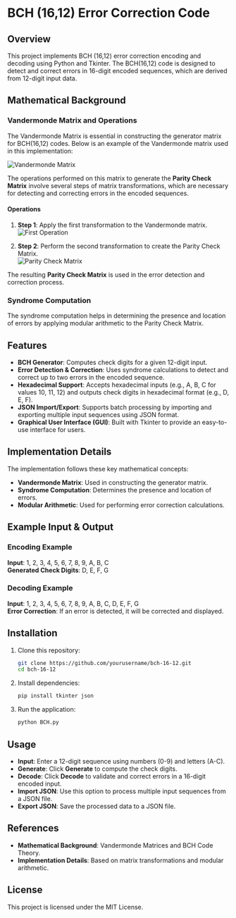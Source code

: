 # BCH (16,12) Error Correction Code

## Overview

This project implements BCH (16,12) error correction encoding and decoding using Python and Tkinter. The BCH(16,12) code is designed to detect and correct errors in 16-digit encoded sequences, which are derived from 12-digit input data.

## Mathematical Background

### Vandermonde Matrix and Operations

The Vandermonde Matrix is essential in constructing the generator matrix for BCH(16,12) codes. Below is an example of the Vandermonde matrix used in this implementation:

![Vandermonde Matrix](path_to_your_image/vandermonde_matrix.png)

The operations performed on this matrix to generate the **Parity Check Matrix** involve several steps of matrix transformations, which are necessary for detecting and correcting errors in the encoded sequences.

#### Operations

1. **Step 1**: Apply the first transformation to the Vandermonde matrix.  
   ![First Operation](path_to_your_image/first_operation.png)

2. **Step 2**: Perform the second transformation to create the Parity Check Matrix.  
   ![Parity Check Matrix](path_to_your_image/parity_check_matrix.png)

The resulting **Parity Check Matrix** is used in the error detection and correction process.

### Syndrome Computation

The syndrome computation helps in determining the presence and location of errors by applying modular arithmetic to the Parity Check Matrix.


## Features

- **BCH Generator**: Computes check digits for a given 12-digit input.
- **Error Detection & Correction**: Uses syndrome calculations to detect and correct up to two errors in the encoded sequence.
- **Hexadecimal Support**: Accepts hexadecimal inputs (e.g., A, B, C for values 10, 11, 12) and outputs check digits in hexadecimal format (e.g., D, E, F).
- **JSON Import/Export**: Supports batch processing by importing and exporting multiple input sequences using JSON format.
- **Graphical User Interface (GUI)**: Built with Tkinter to provide an easy-to-use interface for users.

## Implementation Details

The implementation follows these key mathematical concepts:

- **Vandermonde Matrix**: Used in constructing the generator matrix.
- **Syndrome Computation**: Determines the presence and location of errors.
- **Modular Arithmetic**: Used for performing error correction calculations.

## Example Input & Output

### Encoding Example

**Input**: 1, 2, 3, 4, 5, 6, 7, 8, 9, A, B, C  
**Generated Check Digits**: D, E, F, G

### Decoding Example

**Input**: 1, 2, 3, 4, 5, 6, 7, 8, 9, A, B, C, D, E, F, G  
**Error Correction**: If an error is detected, it will be corrected and displayed.

## Installation

1. Clone this repository:

   ```bash
   git clone https://github.com/yourusername/bch-16-12.git
   cd bch-16-12

2. Install dependencies:

   ```bash
   pip install tkinter json

3. Run the application:

   ```bash
   python BCH.py

## Usage

- **Input**: Enter a 12-digit sequence using numbers (0-9) and letters (A-C).
- **Generate**: Click **Generate** to compute the check digits.
- **Decode**: Click **Decode** to validate and correct errors in a 16-digit encoded input.
- **Import JSON**: Use this option to process multiple input sequences from a JSON file.
- **Export JSON**: Save the processed data to a JSON file.

## References

- **Mathematical Background**: Vandermonde Matrices and BCH Code Theory.
- **Implementation Details**: Based on matrix transformations and modular arithmetic.

## License

This project is licensed under the MIT License.
